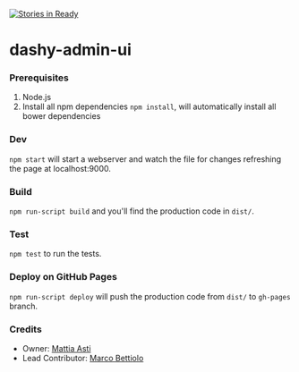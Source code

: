 [![Stories in Ready](https://badge.waffle.io/dashy-io/dashy-admin-ui.png?label=ready&title=Ready)](https://waffle.io/dashy-io/dashy-admin-ui)

dashy-admin-ui
==============

### Prerequisites
1) Node.js  
2) Install all npm dependencies `npm install`, will automatically install all bower dependencies

### Dev 
`npm start` will start a webserver and watch the file for changes refreshing the page at localhost:9000.

### Build
`npm run-script build` and you'll find the production code in `dist/`.

### Test
`npm test` to run the tests.

### Deploy on GitHub Pages
`npm run-script deploy` will push the production code from `dist/` to `gh-pages` branch.

### Credits

- Owner: [Mattia Asti](http://github.com/mtt89)
- Lead Contributor: [Marco Bettiolo](http://github.com/bettiolo)
